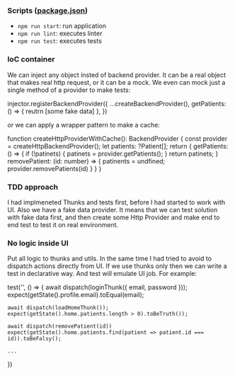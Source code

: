 
### Scripts ([package.json](./package.json))

- `npm run start`: run application
- `npm run lint`: executes linter
- `npm run test`: executes tests

### IoC container

We can inject any object insted of backend provider. It can be a real object that makes real http request, or it can be a mock.
We even can mock just a single method of a provider to make tests:

injector.registerBackendProvider({
  ...createBackendProvider(),
  getPatients: () => { reutrn [some fake data] },
})

or we can apply a wrapper pattern to make a cache:

function createHttpProviderWithCache(): BackendProvider {
  const provider = createHttpBackendProvider();
  let patients: ?Patient[];
  return {
    getPatients: () => {
      if (!patinets) {
        patinets = provider.getPatients();
      }
      return patinets;
    }
    removePatient: (id: number) => {
      patinents = undfined;
      provider.removePatients(id)
    }
  }
}

### TDD approach

I had implmeneted Thunks and tests first, before I had started to work with UI. Also we have a fake data provider. 
It means that we can test solution with fake data first, and then create some Http Provider and make end to end test to test it on real environment.

### No logic inside UI

Put all logic to thunks and utils. In the same time I had tried to avoid to dispatch actions directly from UI.
If we use thunks only then we can write a test in declarative way. And test will emulate UI job. For example:

  test('', () => {
    await dispatch(loginThunk({ email,  password }));
    expect(getState().profile.email).toEqual(email);

    await dispatch(loadHomeThunk());
    expect(getState().home.patients.length > 0).toBeTruth());

    await dispatch(removePatient(id))
    expect(getState().home.patients.find(patient => patient.id === id)).toBeFalsy();
    
    ...
  })
